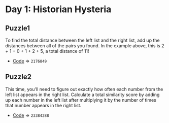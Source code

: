 # Day 1: Historian Hysteria

## Puzzle1
To find the total distance between the left list and the right list, add up the distances between all of the pairs you found. In the example above, this is 2 + 1 + 0 + 1 + 2 + 5, a total distance of 11!

* [Code](./puzzle1.py) => `2176849`

## Puzzle2
This time, you'll need to figure out exactly how often each number from the left list appears in the right list. Calculate a total similarity score by adding up each number in the left list after multiplying it by the number of times that number appears in the right list.

* [Code](./puzzle2.py) => `23384288`
